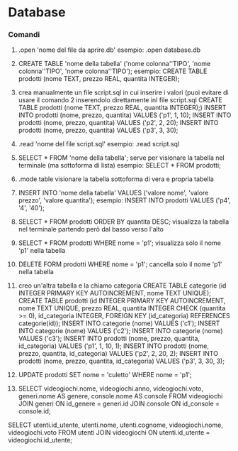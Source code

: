 # Database

### Comandi

1. .open 'nome del file da aprire.db'  esempio: .open database.db
2. CREATE TABLE 'nome della tabella' ('nome colonna''TIPO', 'nome colonna''TIPO', 'nome colonna''TIPO'); 
esempio: CREATE TABLE prodotti (nome TEXT, prezzo REAL, quantita INTEGER);

3. crea manualmente un file script.sql in cui inserire i valori 
(puoi evitare di usare il comando 2 inserendolo direttamente inl file script.sql 
CREATE TABLE prodotti (nome TEXT, prezzo REAL, quantita INTEGER);)
INSERT INTO prodotti (nome, prezzo, quantita) VALUES ('p1', 1, 10);
INSERT INTO prodotti (nome, prezzo, quantita) VALUES ('p2', 2, 20);
INSERT INTO prodotti (nome, prezzo, quantita) VALUES ('p3', 3, 30);

4. .read 'nome del file script.sql' esempio: .read script.sql
5. SELECT * FROM 'nome della tabella'; serve per visionare la tabella nel terminale (ma sottoforma di lista)
esempio: SELECT * FROM prodotti;
6. .mode table visionare la tabella sottoforma di vera e propria tabella
7. INSERT INTO 'nome della tabella' VALUES ('valore nome', 'valore prezzo', 'valore quantita');
esempio: INSERT INTO prodotti VALUES ('p4', '4', '40');
8. SELECT * FROM prodotti ORDER BY quantita DESC; visualizza la tabella nel terminale partendo però dal basso verso l'alto
9. SELECT * FROM prodotti WHERE nome = 'p1'; visualizza solo il nome 'p1' nella tabella
10. DELETE FORM prodotti WHERE nome = 'p1'; cancella solo il nome 'p1' nella tabella
11. creo un'altra tabella e la chiamo categoria
CREATE TABLE categorie (id INTEGER PRIMARY KEY AUTOINCREMENT, nome TEXT UNIQUE);
CREATE TABLE prodotti (id INTEGER PRIMARY KEY AUTOINCREMENT, nome TEXT UNIQUE, prezzo REAL, quantita INTEGER CHECK (quantita >= 0), id_categoria INTEGER, FOREIGN KEY (id_categoria) REFERENCES categorie(id));
INSERT INTO categorie (nome) VALUES ('c1');
INSERT INTO categorie (nome) VALUES ('c2');
INSERT INTO categorie (nome) VALUES ('c3');
INSERT INTO prodotti (nome, prezzo, quantita, id_categoria) VALUES ('p1', 1, 10, 1);
INSERT INTO prodotti (nome, prezzo, quantita, id_categoria) VALUES ('p2', 2, 20, 2);
INSERT INTO prodotti (nome, prezzo, quantita, id_categoria) VALUES ('p3', 3, 30, 3);
12. UPDATE prodotti SET nome = 'culetto'  WHERE nome = 'p1';
13. SELECT videogiochi.nome, videogiochi.anno, videogiochi.voto, generi.nome AS genere, console.nome AS console FROM videogiochi JOIN generi ON id_genere = generi.id JOIN console ON id_console = console.id;

SELECT utenti.id_utente, utenti.nome, utenti.cognome, videogiochi.nome, videogiochi.voto FROM utenti JOIN videogiochi ON utenti.id_utente = videogiochi.id_utente;
